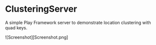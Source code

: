 ClusteringServer
================

A simple Play Framework server to demonstrate location clustering with quad keys.


![Screenshot][Screenshot.png]
